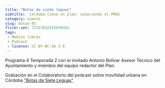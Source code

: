 ```yaml
---
title: "Botas de siete leguas"
subtitle:  Córdoba tiene un plan: conociendo el PMUS
category: evento
slug: botas-01
flickr-set: 72157632245970342
tags:
 - Medios libres
 - Podcast
 - license: CC BY-NC-SA 3.0
---
```

Programa 4 Temporada 2 con el invitado Antonio Bolívar Asesor Técnico del Ayuntamiento y miembro del equipo redactor del Plan.

Grabación en el Colaboratorio del podcast sobre movilidad urbana en Córdoba ["Botas de Siete Leguas"](http://www.ivoox.com/podcast-podcast-programa-botas-siete-leguas_sq_f111311_1.html)